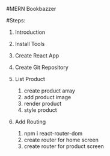 #MERN Bookbazzer

#Steps:

1. Introduction
2. Install Tools
3. Create React App
4. Create Git Repository
5. List Product

   1. create product array
   2. add product image
   3. render product
   4. style product

6. Add Routing
   1. npm i react-router-dom
   2. create router for home screen
   3. create router for product screen

